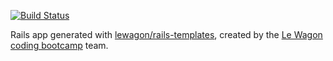 [![Build Status](https://travis-ci.org/Romusc/fairshare.svg?branch=master)](https://travis-ci.org/Romusc/fairshare)

Rails app generated with [lewagon/rails-templates](https://github.com/lewagon/rails-templates), created by the [Le Wagon coding bootcamp](https://www.lewagon.com) team.

